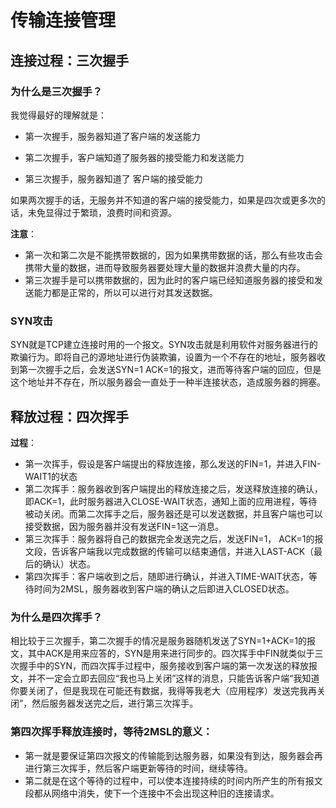 # 传输连接管理

## 连接过程：三次握手

### 为什么是三次握手？

我觉得最好的理解就是：

+ 第一次握手，服务器知道了客户端的发送能力

+ 第二次握手，客户端知道了服务器的接受能力和发送能力
+ 第三次握手，服务器知道了 客户端的接受能力

如果两次握手的话，无服务并不知道的客户端的接受能力，如果是四次或更多次的话，未免显得过于繁琐，浪费时间和资源。

**注意**：

* 第一次和第二次是不能携带数据的，因为如果携带数据的话，那么有些攻击会携带大量的数据，进而导致服务器要处理大量的数据并浪费大量的内存。
* 第三次握手是可以携带数据的，因为此时的客户端已经知道服务器的接受和发送能力都是正常的，所以可以进行对其发送数据。



### SYN攻击

SYN就是TCP建立连接时用的一个报文。SYN攻击就是利用软件对服务器进行的欺骗行为。即将自己的源地址进行伪装欺骗，设置为一个不存在的地址，服务器收到第一次握手之后，会发送SYN=1 ACK=1的报文，进而等待客户端的回应，但是这个地址并不存在，所以服务器会一直处于一种半连接状态，造成服务器的拥塞。





## 释放过程：四次挥手

**过程**：

* 第一次挥手，假设是客户端提出的释放连接，那么发送的FIN=1，并进入FIN-WAIT1的状态
* 第二次挥手：服务器收到客户端提出的释放连接之后，发送释放连接的确认，即ACK=1，此时服务器进入CLOSE-WAIT状态，通知上面的应用进程，等待被动关闭。而第二次挥手之后，服务器还是可以发送数据，并且客户端也可以接受数据，因为服务器并没有发送FIN=1这一消息。
* 第三次挥手：服务器将自己的数据完全发送完之后，发送FIN=1， ACK=1的报文段，告诉客户端我以完成数据的传输可以结束通信，并进入LAST-ACK（最后的确认）状态。
* 第四次挥手：客户端收到之后，随即进行确认，并进入TIME-WAIT状态，等待时间为2MSL，服务器收到客户端的确认之后即进入CLOSED状态。



### 为什么是四次挥手？

相比较于三次握手，第二次握手的情况是服务器随机发送了SYN=1+ACK=1的报文，其中ACK是用来应答的，SYN是用来进行同步的。四次挥手中FIN就类似于三次握手中的SYN，而四次挥手过程中，服务接收到客户端的第一次发送的释放报文，并不一定会立即去回应“我也马上关闭”这样的消息，只能告诉客户端“我知道你要关闭了，但是我现在可能还有数据，我得等我老大（应用程序）发送完我再关闭”，然后服务器发送完之后，进行第三次挥手。





### 第四次挥手释放连接时，等待2MSL的意义：

+ 第一就是要保证第四次报文的传输能到达服务器，如果没有到达，服务器会再进行第三次挥手，然后客户端更新等待的时间，继续等待。
+ 第二就是在这个等待的过程中，可以使本连接持续的时间内所产生的所有报文段都从网络中消失，使下一个连接中不会出现这种旧的连接请求。





